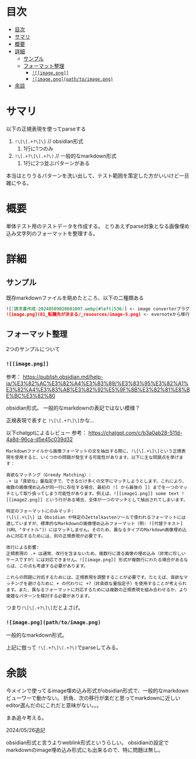 # 目次

- [目次](#目次)
- [サマリ](#サマリ)
- [概要](#概要)
- [詳細](#詳細)
  - [サンプル](#サンプル)
  - [フォーマット整理](#フォーマット整理)
    - [`![[image.png]]`](#imagepng)
    - [`![image.png](path/to/image.png)`](#imagepngpathtoimagepng)
- [余談](#余談)


# サマリ

以下の正規表現を使ってparseする

1. `!\[\[.+?\]\]` // obsidian形式
   1. 1行に1つのみ
2. `!\[.+?\]\(.+?\)` // 一般的なmarkdown形式
   1. 1行に2つ並ぶパターンがある

本当はとりうるパターンを洗い出して、テスト範囲を策定した方がいいけど一旦雑にやる。

# 概要

単体テスト用のテストデータを作成する。
とりあえずparse対象となる画像埋め込み文字列のフォーマットを整理する。

# 詳細

## サンプル

既存markdownファイルを眺めたところ、以下の二種類ある

```markdown
![[請求書作成-20240509020601097.webp|#left|536]] <- image converterプラグインで挿入したやつ
![image.png](01_転職先が決まる/_resources/image-5.png) <- evernoteから移行してきたやつ
```

## フォーマット整理

2つのサンプルについて

### `![[image.png]]`

参考： https://publish.obsidian.md/help-ja/%E3%82%AC%E3%82%A4%E3%83%89/%E3%83%95%E3%82%A1%E3%82%A4%E3%83%AB%E3%82%92%E5%9F%8B%E3%82%81%E8%BE%BC%E3%82%80

obsidian形式。
一般的なmarkdownの表記ではない模様？

正規表現で表すと `!\[\[.+?\]\]`かな...

以下chatgptによるレビュー
参考： https://chatgpt.com/c/b3a0ab28-511d-4a8d-96ca-d5e45c039d32
```
Markdownファイルから画像フォーマットの文を抽出する際に、!\[\[.+\]\]という正規表現を使用すると、いくつかの問題が発生する可能性があります。以下に主な問題点を挙げます：

貪欲なマッチング（Greedy Matching）:
.+ は「貪欲な」量指定子で、できるだけ多くの文字にマッチしようとします。これにより、複数の画像埋め込みが同一行に存在する場合、最初の ![ から最後の ]] までを一つのマッチとして取り扱ってしまう可能性があります。例えば、![[image1.png]] some text ![[image2.png]] という行がある場合、全体が一つのマッチとして抽出されてしまいます。

特定のフォーマットにのみマッチ:
!\[\[.+\]\] は Obsidian や特定のZettelkastenツールで使われるフォーマットには適していますが、標準的なMarkdownの画像埋め込みフォーマット（例: ![代替テキスト](URL "タイトル")）にはマッチしません。そのため、異なるタイプのMarkdown画像埋め込みに対応するためには、別の正規表現が必要です。

改行による影響:
正規表現の .+ は通常、改行を含まないため、複数行に渡る画像の埋め込み（非常に珍しいケースですが）には対応できません。![[image.png]] 形式が複数行にわたる場合があるならば、この点も考慮する必要があります。

これらの問題に対処するためには、正規表現を調整することが必要です。たとえば、貪欲なマッチングを避けるために + の代わりに +?（非貪欲な量指定子）を使用することが考えられます。また、異なるフォーマットに対応するためには複数の正規表現を組み合わせるか、より複雑なパターンを検討する必要があります。
```

つまり`!\[\[.+?\]\]`だとよさげ。

### `![image.png](path/to/image.png)`

一般的なmarkdown形式。

上記に倣って `!\[.+?\]\(.+?\)`でparseしてみる。

# 余談

今メインで使ってるimage埋め込み形式がobsidian形式で、一般的なmarkdownビューワーで動かない。
折角、次の移行が楽だと思ってmarkdownに近しいeditor選んだのにこれだと意味がない。。。

まあ追々考える。

2024/05/26追記

obsidian形式と言うよりweblink形式というらしい。
obsidianの設定でmarkdownのimage埋め込み形式にも出来るので、特に問題は無し。